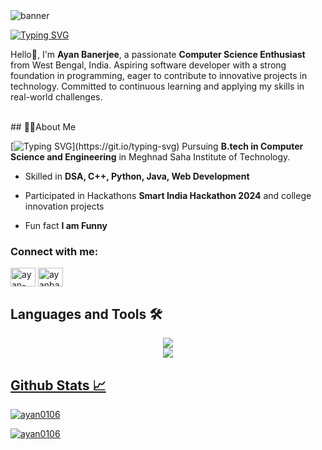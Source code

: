 <picture>
  <!-- dark theme -->
  <source media="(prefers-color-scheme: dark)" srcset="banners/dampdigitsDarknobg.png">
  <!-- light theme -->
  <source media="(prefers-color-scheme: light)" srcset="banners/dampdigitsWhitebg.jpg">
  <img alt="banner" src="banners/dampdigitsDarkbg.jpg">
</picture>

[![Typing SVG](https://readme-typing-svg.demolab.com?font=Press+Start+2P&size=25&pause=4000&color=FFA500&width=800&height=60&lines=%24+Who+Am+I)](https://git.io/typing-svg)

Hello👋, I'm **Ayan Banerjee**, a passionate **Computer Science Enthusiast** from West Bengal, India. Aspiring software developer with a strong foundation in programming, eager to contribute to innovative projects in technology. Committed to continuous learning and applying my skills in real-world challenges.

<br>
 ## 👨‍💻About Me 
 <br>
 
 [![Typing SVG](https://readme-typing-svg.demolab.com?font=Press+Start+2P&size=25&pause=1000&color=9B4EF7&width=1000&lines=Computer+Science+Enthusiast;Frontend+Developer;Passionate+Coder;Tech+Enthusiast;%26+Passionate+Canva+Visual+Designer;)](https://git.io/typing-svg)
Pursuing **B.tech in Computer Science and Engineering** in Meghnad Saha Institute of Technology.

- Skilled in **DSA, C++, Python, Java, Web Development**

- Participated in Hackathons **Smart India Hackathon 2024** and college innovation projects

- Fun fact **I am Funny**


<h3 align="left">Connect with me:</h3>
<p align="left">
<a href="https://linkedin.com/in/ayan-banerjee-968758299" target="blank"><img align="center" src="https://raw.githubusercontent.com/rahuldkjain/github-profile-readme-generator/master/src/images/icons/Social/linked-in-alt.svg" alt="ayan-banerjee-968758299" height="30" width="40" /></a>
<a href="https://instagram.com/ayanbanerjee815" target="blank"><img align="center" src="https://raw.githubusercontent.com/rahuldkjain/github-profile-readme-generator/master/src/images/icons/Social/instagram.svg" alt="ayanbanerjee815" height="30" width="40" /></a>
</p>

## Languages and Tools 🛠️

<a href="https://github.com/dampdigits#gh-dark-mode-only">
  <section align="center">
    <img src="https://skillicons.dev/icons?i=c,cpp,html,css,js,java,py,opencv,flask,mysql" />
    <br>
    <img src="https://skillicons.dev/icons?i=vscode,git,bash,powershell,ubuntu">
  </section>


## Github Stats 📈
<p><img align="center" src="https://github-readme-stats.vercel.app/api/top-langs?username=ayan0106&show_icons=true&locale=en&layout=compact" alt="ayan0106" /></p>

<p><img align="center" src="https://github-readme-streak-stats.herokuapp.com/?user=ayan0106&" alt="ayan0106" /></p>

